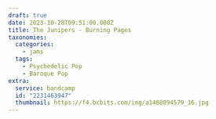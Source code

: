 ```yaml
---
draft: true
date: 2023-10-28T09:51:00.000Z
title: The Junipers - Burning Pages
taxonomies:
  categories:
    - jams
  tags:
    - Psychedelic Pop
    - Baroque Pop
extra:
  service: bandcamp
  id: "2231463947"
  thumbnail: https://f4.bcbits.com/img/a1488094579_16.jpg
---
```

